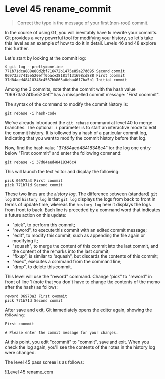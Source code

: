
# Level 45 rename_commit

> Correct the typo in the message of your first (non-root) commit.

In the course of using Git, you will inevitably have to rewrite your commits. Git provides a very powerful tool for modifying your history, so let's take this level as an example of how to do it in detail. Levels 46 and 48 explore this further.

Let's start by looking at the commit log:

```shell
$ git log --pretty=oneline
771b71dca888e80d2bf716672b1475e85a27d695 Second commit
06973a37415e520eff0bace38181f131698cd888 First coommit
37d84aed48418346c4567bb863a0eba4617ba5b1 Initial commit
```

Among the 3 commits, note that the commit with the hash value "06973a37415e520eff" has a misspelled commit message: "First coommit".

The syntax of the command to modify the commit history is:

```shell
git rebase -i hash-code
```

We've already introduced the `git rebase` command at level 40 to merge branches. The optional `-i` parameter is to start an interactive mode to edit the commit history. It is followed by a hash of a particular commit log, indicating that you want to modify the commit history before that log.

Now, find the hash value "37d84aed48418346c4" for the log one entry below "First coommit" and enter the following command:

```shell
git rebase -i 37d84aed48418346c4
```

This will launch the text editor and display the following:

```
pick 06973a3 First coommit
pick 771b71d Second commit
```

These two lines are the *history log*. The difference between (standard) `git log` and `history log` is that `git log` displays the logs from back to front in terms of update time, whereas the `history log` here it displays the logs from front to back. Each line is preceded by a command word that indicates a future action on this update:

* "pick", to perform this commit;
* "reword", to execute this commit with an edited commit message;
* "edit", to modify this commit, such as appending the file again or modifying it;
* "squash", to merge the content of this commit into the last commit, and the content of the remarks into the last commit;
* "fixup", is similar to "squash", but discards the contents of this commit;
* "exec", executes a command from the command line;
* "drop", to delete this commit.

This level will use the "reword" command. Change "pick" to "reword" in front of line 1 (note that you don't have to change the contents of the memo after the hash) as follows:

```
reword 06973a3 First coommit
pick 771b71d Second commit
```

After save and exit, Git immediately opens the editor again, showing the following:

```
First coommit

# Please enter the commit message for your changes.
```

At this point, you edit "coommit" to "commit", save and exit. When you check the log again, you'll see the contents of the notes in the history log were changed.

The level 45 pass screen is as follows:

![Level 45 rename_com

